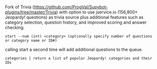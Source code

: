 Fork of Trivia (https://github.com/ProgVal/Supybot-plugins/tree/master/Trivia) with option to use jservice.io (156,800+ Jeopardy! questions) as trivia source plus additional features such as category selection, question history, and improved scoring and answer checking.
```
start --num (int) <category> (optionally specify number of questions or category name or ID#)
```
calling start a second time will add additional questions to the queue.
```
categories | return a list of popular Jeopardy! categories and their IDs
```
